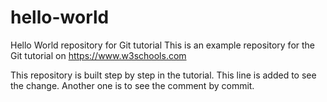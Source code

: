 # hello-world
Hello World repository for Git tutorial
This is an example repository for the Git tutorial on https://www.w3schools.com

This repository is built step by step in the tutorial.
This line is added to see the change.
Another one is to see the comment by commit.

